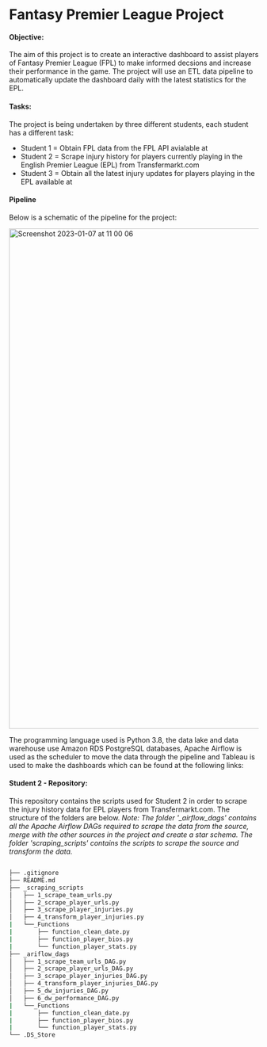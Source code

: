 # Fantasy Premier League Project

#### Objective:
The aim of this project is to create an interactive dashboard to assist players of Fantasy Premier League (FPL) to make informed decsions and increase their performance in the game. The project will use an ETL data pipeline to automatically update the dashboard daily with the latest statistics for the EPL.

#### Tasks:
The project is being undertaken by three different students, each student has a different task:

- Student 1 = Obtain FPL data from the FPL API avialable at 
- Student 2 = Scrape injury history for players currently playing in the English Premier League (EPL) from Transfermarkt.com
- Student 3 = Obtain all the latest injury updates for players playing in the EPL available at 

#### Pipeline
Below is a schematic of the pipeline for the project:

<img width="1010" alt="Screenshot 2023-01-07 at 11 00 06" src="https://user-images.githubusercontent.com/118215055/211216717-04fd0673-ace5-47b3-af4b-f5112e0cc027.png">

The programming language used is Python 3.8, the data lake and data warehouse use Amazon RDS PostgreSQL databases, Apache Airflow is used as the scheduler to move the data through the pipeline and Tableau is used to make the dashboards which can be found at the following links:

#### Student 2 - Repository:
This repository contains the scripts used for Student 2 in order to scrape the injury history data for EPL players from Transfermarkt.com. The structure of the folders are below. *Note: The folder '_airflow_dags' contains all the Apache Airflow DAGs required to scrape the data from the source, merge with the other sources in the project and create a star schema. The folder 'scraping_scripts' contains the scripts to scrape the source and transform the data.*

```bash

├── .gitignore
├── README.md
├── _scraping_scripts
│   ├── 1_scrape_team_urls.py
│   ├── 2_scrape_player_urls.py
│   ├── 3_scrape_player_injuries.py
│   ├── 4_transform_player_injuries.py
|   └──_Functions
|       ├── function_clean_date.py
|       ├── function_player_bios.py
|       └── function_player_stats.py
├── _ariflow_dags
│   ├── 1_scrape_team_urls_DAG.py
│   ├── 2_scrape_player_urls_DAG.py
│   ├── 3_scrape_player_injuries_DAG.py
│   ├── 4_transform_player_injuries_DAG.py
│   ├── 5_dw_injuries_DAG.py
│   ├── 6_dw_performance_DAG.py
|   └──_Functions
|       ├── function_clean_date.py
|       ├── function_player_bios.py
|       └── function_player_stats.py
└── .DS_Store

```
